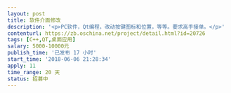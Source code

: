 ```yaml
---                
layout: post       
title: 软件介面修改           
description: '<p>PC软件，Qt编程，改动按键图标和位置，等等。要求高手接单。</p>'     
contenturl: https://zb.oschina.net/project/detail.html?id=20726      
tags: [C++,QT,桌面应用]            
salary: 5000-10000元          
publish_time: '已发布 17 小时'         
start_time: '2018-06-06 21:28:34'           
apply: 11                   
time_range: 20 天              
status: 招募中                  
---                 
```

